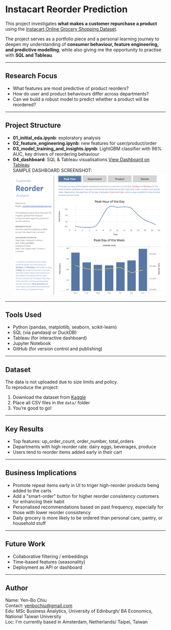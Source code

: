 # Instacart Reorder Prediction

This project investigates **what makes a customer repurchase a product** using the [Instacart Online Grocery Shopping Dataset](https://www.kaggle.com/datasets/instacart/instacart-market-basket-analysis).

The project serves as a portfolio piece and a personal learning journey to deepen my understanding of **consumer behaviour, feature engineering, and predictive modelling**, while also giving me the opportunity to practise with **SQL and Tableau**.

---

## Research Focus

- What features are most predictive of product reorders?
- How do user and product behaviours differ across departments?
- Can we build a robust model to predict whether a product will be reordered?

---

## Project Structure
- **01_initial_eda.ipynb**: exploratory analysis
- **02_feature_engineering.ipynb**: new features for user/product/order
- **03_model_training_and_insights.ipynb**: LightGBM classifier with 96% AUC, key drivers of reordering behaviour
- **04_dashboard**: SQL & Tableau visualisations [View Dashboard on Tableau](https://public.tableau.com/views/ReorderAnalysis/Dashboard5?:language=en-US&:sid=&:redirect=auth&:display_count=n&:origin=viz_share_link)   
  SAMPLE DASHBOARD SCREENSHOT:     
 ![Dashboard - Peak Time](https://raw.githubusercontent.com/yenbochiu/instacart-reorder-prediction/refs/heads/images/images/Peak%20Time.png)

---

## Tools Used

- Python (pandas, matplotlib, seaborn, scikit-learn)
- SQL (via pandasql or DuckDB)
- Tableau (for interactive dashboard)
- Jupyter Notebook
- GitHub (for version control and publishing)

---

## Dataset

The data is not uploaded due to size limits and policy.  
To reproduce the project:

1. Download the dataset from [Kaggle](https://www.kaggle.com/datasets/instacart/instacart-market-basket-analysis)
2. Place all CSV files in the `data/` folder
3. You’re good to go!

---

## Key Results

- Top features: up_order_count, order_number, total_orders
- Departments with high reorder rate: dairy eggs, beverages, produce
- Users tend to reorder items added early in their cart

---

## Business Implications

- Promote repeat items early in UI to triger high-reorder products being added to the carts
- Add a "smart-order" button for higher reorder consistency customers for enhancing their habit
- Personalised recommendations based on past frequency, especially for those with lower reorder consistency
- Daily grocery is more likely to be ordered than personal care, pantry, or household stuff

---

## Future Work
- Collaborative filtering / embeddings
- Time-based features (seasonality)
- Deployment as API or dashboard

---

## Author

Name: Yen-Bo Chiu    
Contact: yenbochiu@gmail.com    
Edu: MSc Business Analytics, University of Edinburgh/ BA Economics, National Taiwan University  
Loc: I'm currently based in Amsterdam, Netherlands/ Taipei, Taiwan


